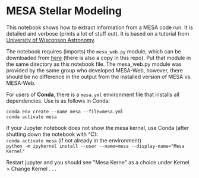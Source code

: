 # MESA Stellar Modeling
This notebook shows how to extract information from a MESA code run.  It is detailed and verbose (prints a lot of stuff out).  It is based on a tutorial from [University of Wisconson Astronomy](http://user.astro.wisc.edu/~townsend/resource/teaching/astro-310-F19/python-lab/python-mesa-web.html).   

The notebook requires (imports) the `mesa_web.py` module, which can be downloaded from [here](http://user.astro.wisc.edu/~townsend/resource/teaching/astro-310-F19/python-lab/mesa_web.py) (there is also a copy in this repo).  Put that module in the same directory as this notebook file. The mesa_web.py module was provided by the same group who developed MESA-Web, however, there should be no difference in the output from the installed version of MESA vs. MESA-Web.

For users of **Conda**, there is a `mesa.yml` environment file that installs all dependencies.  Use is as follows in Conda:  

`conda env create --name mesa --file=mesa.yml`    
`conda activate mesa`  

If your Jupyter notebook does not show the mesa kernel, use Conda (after shutting down the notebook with ^C):  
`conda activate mesa` (if not already in the environment)  
`python -m ipykernel install --user --name=mesa --display-name="Mesa Kernel"`  

Restart jupyter and you should see "Mesa Kerne" as a choice under Kernel > Change Kernel . . .   

